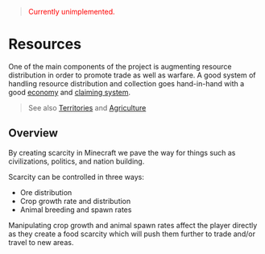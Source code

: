 > <span style="color:red">Currently unimplemented.</span>
# Resources
One of the main components of the project is augmenting resource distribution in order to promote trade as well as warfare. A good system of handling resource distribution and collection goes hand-in-hand with a good [economy](../economy.md) and [claiming system](../nation-system.md).    

> See also [Territories](../nodes/territories.md) and [Agriculture](../agriculture.md)
    
## Overview
By creating scarcity in Minecraft we pave the way for things such as civilizations, politics, and nation building.    

Scarcity can be controlled in three ways:

- Ore distribution
- Crop growth rate and distribution
- Animal breeding and spawn rates

Manipulating crop growth and animal spawn rates affect the player directly as they create a food scarcity which will push them further to trade and/or travel to new areas.